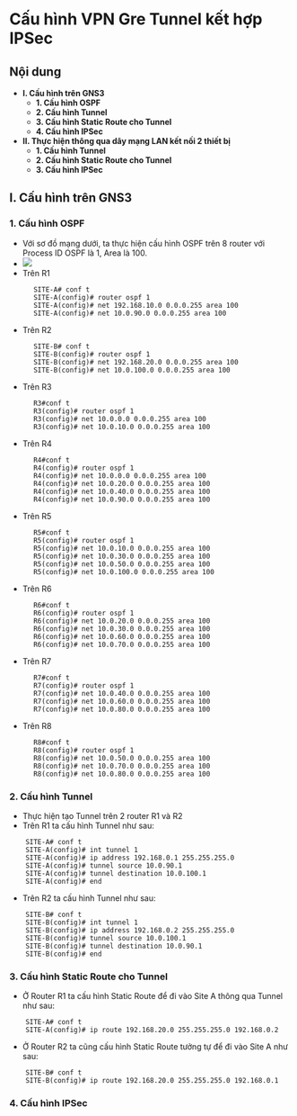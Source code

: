 # Cấu hình VPN Gre Tunnel kết hợp IPSec
## Nội dung
  - **I. Cấu hình trên GNS3**
    - **1. Cấu hình OSPF**
    - **2. Cấu hình Tunnel**
    - **3. Cấu hình Static Route cho Tunnel**
    - **4. Cấu hình IPSec**
  - **II. Thực hiện thông qua dây mạng LAN kết nối 2 thiết bị**
    - **1. Cấu hình Tunnel**
    - **2. Cấu hình Static Route cho Tunnel**
    - **3. Cấu hình IPSec**
    
 
  ## I. Cấu hình trên GNS3
  ### 1. Cấu hình OSPF
  
  - Với sơ đồ mạng dưới, ta thực hiện cấu hình OSPF trên 8 router với Process ID OSPF là 1, Area là 100.
  - ![](./hinh1.png)
  - Trên R1
  ```
        SITE-A# conf t
        SITE-A(config)# router ospf 1
        SITE-A(config)# net 192.168.10.0 0.0.0.255 area 100
        SITE-A(config)# net 10.0.90.0 0.0.0.255 area 100
  ```
  - Trên R2
  ```
        SITE-B# conf t
        SITE-B(config)# router ospf 1
        SITE-B(config)# net 192.168.20.0 0.0.0.255 area 100
        SITE-B(config)# net 10.0.100.0 0.0.0.255 area 100
  ```
  - Trên R3
  ```
        R3#conf t
        R3(config)# router ospf 1
        R3(config)# net 10.0.0.0 0.0.0.255 area 100
        R3(config)# net 10.0.10.0 0.0.0.255 area 100
  ```
  - Trên R4
  ```
        R4#conf t
        R4(config)# router ospf 1
        R4(config)# net 10.0.0.0 0.0.0.255 area 100
        R4(config)# net 10.0.20.0 0.0.0.255 area 100
        R4(config)# net 10.0.40.0 0.0.0.255 area 100
        R4(config)# net 10.0.90.0 0.0.0.255 area 100
   ```
  - Trên R5
  ```
        R5#conf t
        R5(config)# router ospf 1
        R5(config)# net 10.0.10.0 0.0.0.255 area 100
        R5(config)# net 10.0.30.0 0.0.0.255 area 100
        R5(config)# net 10.0.50.0 0.0.0.255 area 100
        R5(config)# net 10.0.100.0 0.0.0.255 area 100
  ```
  - Trên R6
  ```
        R6#conf t
        R6(config)# router ospf 1
        R6(config)# net 10.0.20.0 0.0.0.255 area 100
        R6(config)# net 10.0.30.0 0.0.0.255 area 100
        R6(config)# net 10.0.60.0 0.0.0.255 area 100
        R6(config)# net 10.0.70.0 0.0.0.255 area 100
  ```
  - Trên R7
  ```
        R7#conf t
        R7(config)# router ospf 1
        R7(config)# net 10.0.40.0 0.0.0.255 area 100
        R7(config)# net 10.0.60.0 0.0.0.255 area 100
        R7(config)# net 10.0.80.0 0.0.0.255 area 100
  ```
  - Trên R8
  ```
        R8#conf t
        R8(config)# router ospf 1
        R8(config)# net 10.0.50.0 0.0.0.255 area 100
        R8(config)# net 10.0.70.0 0.0.0.255 area 100
        R8(config)# net 10.0.80.0 0.0.0.255 area 100
  ```
  ### 2. Cấu hình Tunnel
  - Thực hiện tạo Tunnel trên 2 router R1 và R2
  - Trên R1 ta cấu hình Tunnel như sau:
  ```
      SITE-A# conf t
      SITE-A(config)# int tunnel 1
      SITE-A(config)# ip address 192.168.0.1 255.255.255.0
      SITE-A(config)# tunnel source 10.0.90.1
      SITE-A(config)# tunnel destination 10.0.100.1
      SITE-A(config)# end
  ```
  - Trên R2 ta cấu hình Tunnel như sau:
  ```
      SITE-B# conf t
      SITE-B(config)# int tunnel 1
      SITE-B(config)# ip address 192.168.0.2 255.255.255.0
      SITE-B(config)# tunnel source 10.0.100.1
      SITE-B(config)# tunnel destination 10.0.90.1
      SITE-B(config)# end
  ```
  ### 3. Cấu hình Static Route cho Tunnel
  - Ở Router R1 ta cấu hình Static Route để đi vào Site A thông qua Tunnel như sau:
  ```
      SITE-A# conf t
      SITE-A(config)# ip route 192.168.20.0 255.255.255.0 192.168.0.2
  ```
  - Ở Router R2 ta cũng cấu hình Static Route tưởng tự để đi vào Site A như sau:
  ```
      SITE-B# conf t
      SITE-B(config)# ip route 192.168.20.0 255.255.255.0 192.168.0.1
  ```
  ### 4. Cấu hình IPSec
